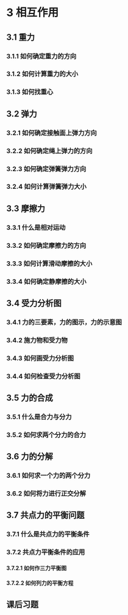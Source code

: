 # 3 相互作用

## 3.1 重力

### 3.1.1 如何确定重力的方向

### 3.1.2 如何计算重力的大小

### 3.1.3 如何找重心

## 3.2 弹力

### 3.2.1 如何确定接触面上弹力方向

### 3.2.2 如何确定绳上弹力的方向

### 3.2.3 如何确定弹簧弹力方向

### 3.2.4 如何计算弹簧弹力大小

## 3.3 摩擦力

### 3.3.1 什么是相对运动

### 3.3.2 如何确定摩擦力的方向

### 3.3.3 如何计算滑动摩擦的大小

### 3.3.4 如何确定静摩擦的大小

## 3.4 受力分析图

### 3.4.1 力的三要素，力的图示，力的示意图

### 3.4.2 施力物和受力物

### 3.4.3 如何画受力分析图

### 3.4.4 如何检查受力分析图

## 3.5 力的合成

### 3.5.1 什么是合力与分力

### 3.5.2 如何求两个分力的合力

## 3.6 力的分解

### 3.6.1 如何求一个力的两个分力

### 3.6.2 如何将力进行正交分解

## 3.7 共点力的平衡问题

### 3.7.1 什么是共点力的平衡条件

### 3.7.2 共点力平衡条件的应用

#### 3.7.2.1 如何作三力平衡图

#### 3.7.2.2 如何列力的平衡方程

## 课后习题

